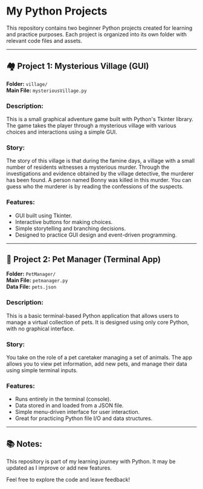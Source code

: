 # My Python Projects

This repository contains two beginner Python projects created for learning and practice purposes. Each project is organized into its own folder with relevant code files and assets.

---

## 🏘️ Project 1: Mysterious Village (GUI)

**Folder:** `village/`  
**Main File:** `mysteriousVillage.py`

### Description:
This is a small graphical adventure game built with Python's Tkinter library. The game takes the player through a mysterious village with various choices and interactions using a simple GUI.

### Story:
The story of this village is that during the famine days, a village with a small number of residents witnesses a mysterious murder. Through the investigations and evidence obtained by the village detective, the murderer has been found. A person named Bonny was killed in this murder. You can guess who the murderer is by reading the confessions of the suspects.

### Features:
- GUI built using Tkinter.
- Interactive buttons for making choices.
- Simple storytelling and branching decisions.
- Designed to practice GUI design and event-driven programming.

---

## 🐾 Project 2: Pet Manager (Terminal App)

**Folder:** `PetManager/`  
**Main File:** `petmanager.py`  
**Data File:** `pets.json`

### Description:
This is a basic terminal-based Python application that allows users to manage a virtual collection of pets. It is designed using only core Python, with no graphical interface.

### Story:
You take on the role of a pet caretaker managing a set of animals. The app allows you to view pet information, add new pets, and manage their data using simple terminal inputs.

### Features:
- Runs entirely in the terminal (console).
- Data stored in and loaded from a JSON file.
- Simple menu-driven interface for user interaction.
- Great for practicing Python file I/O and data structures.

---

## 📚 Notes:
This repository is part of my learning journey with Python. It may be updated as I improve or add new features.

Feel free to explore the code and leave feedback!
